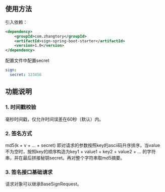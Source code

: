 ## 使用方法

引入依赖：
```xml
<dependency>
    <groupId>com.zhangtory</groupId>
    <artifactId>sign-spring-boot-starter</artifactId>
    <version>1.0</version>
</dependency>
```
配置文件中配置secret
```yml
sign:
  secret: 123456
```

## 功能说明

### 1. 时间戳校验
毫秒时间戳，仅允许时间误差在60秒（默认）内。

### 2. 签名方式
md5(k + v + ... + secret)
即对请求的参数按照key的ascii码升序排序，当value不为空时，按照key的顺序构造为key1 + value1 + key2 + value2 + ... 的字符串，并在最后拼接秘钥secret。再对整个字符串取md5摘要。

### 3. 签名接口基础请求
请求对象可以继承BaseSignRequest。
